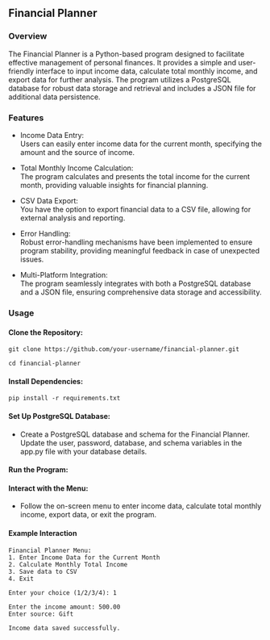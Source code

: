 ## Financial Planner

### Overview
The Financial Planner is a Python-based program designed to facilitate effective management of personal finances. It provides a simple and user-friendly interface to input income data, calculate total monthly income, and export data for further analysis. The program utilizes a PostgreSQL database for robust data storage and retrieval and includes a JSON file for additional data persistence.

### Features
* Income Data Entry: <br />
Users can easily enter income data for the current month, specifying the amount and the source of income.

* Total Monthly Income Calculation: <br />
The program calculates and presents the total income for the current month, providing valuable insights for financial planning.

* CSV Data Export: <br />
You have the option to export financial data to a CSV file, allowing for external analysis and reporting.

* Error Handling: <br />
Robust error-handling mechanisms have been implemented to ensure program stability, providing meaningful feedback in case of unexpected issues.

* Multi-Platform Integration: <br />
The program seamlessly integrates with both a PostgreSQL database and a JSON file, ensuring comprehensive data storage and accessibility.

### Usage
#### Clone the Repository:

```
git clone https://github.com/your-username/financial-planner.git 

cd financial-planner
```


#### Install Dependencies: 
``` 
pip install -r requirements.txt 
```
#### Set Up PostgreSQL Database:

- Create a PostgreSQL database and schema for the Financial Planner. Update the user, password, database, and schema variables in the app.py file with your database details.

#### Run the Program:

#### Interact with the Menu:
- Follow the on-screen menu to enter income data, calculate total monthly income, export data, or exit the program.

#### Example Interaction 
```
Financial Planner Menu:
1. Enter Income Data for the Current Month
2. Calculate Monthly Total Income
3. Save data to CSV
4. Exit

Enter your choice (1/2/3/4): 1

Enter the income amount: 500.00
Enter source: Gift

Income data saved successfully.
```